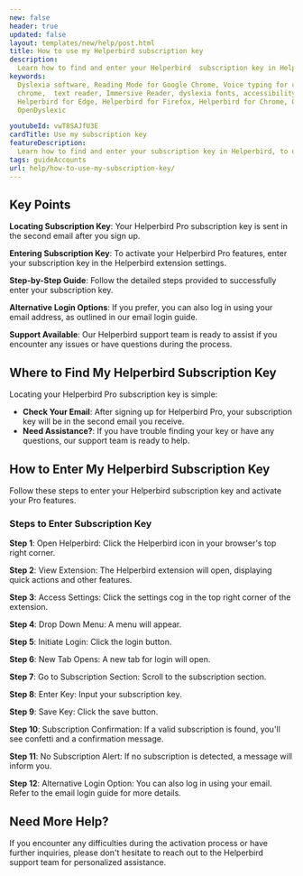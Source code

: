 ```yaml
---
new: false
header: true
updated: false
layout: templates/new/help/post.html
title: How to use my Helperbird subscription key
description:
  Learn how to find and enter your Helperbird  subscription key in Helperbird, to unlocked Helperbird Pro.
keywords:
  Dyslexia software, Reading Mode for Google Chrome, Voice typing for chrome, Text to speech for
  chrome,  text reader, Immersive Reader, dyslexia fonts, accessibility software, dyslexia software,
  Helperbird for Edge, Helperbird for Firefox, Helperbird for Chrome, Opendyslexic for Chrome,
  OpenDyslexic

youtubeId: vwT8SAJfU3E
cardTitle: Use my subscription key
featureDescription:
  Learn how to find and enter your subscription key in Helperbird, to unlocked Helperbird Pro.
tags: guideAccounts
url: help/how-to-use-my-subscription-key/
---
```


## Key Points

**Locating Subscription Key**: Your Helperbird Pro subscription key is sent in the second email after you sign up.

**Entering Subscription Key**: To activate your Helperbird Pro features, enter your subscription key in the Helperbird extension settings.

**Step-by-Step Guide**: Follow the detailed steps provided to successfully enter your subscription key.

**Alternative Login Options**: If you prefer, you can also log in using your email address, as outlined in our email login guide.

**Support Available**: Our Helperbird support team is ready to assist if you encounter any issues or have questions during the process.


## Where to Find My Helperbird Subscription Key

Locating your Helperbird Pro subscription key is simple:

- **Check Your Email**: After signing up for Helperbird Pro, your subscription key will be in the second email you receive.
- **Need Assistance?**: If you have trouble finding your key or have any questions, our support team is ready to help.

## How to Enter My Helperbird Subscription Key

Follow these steps to enter your Helperbird subscription key and activate your Pro features.


### Steps to Enter Subscription Key

**Step 1**: Open Helperbird: Click the Helperbird icon in your browser's top right corner.

**Step 2**: View Extension: The Helperbird extension will open, displaying quick actions and other features.

**Step 3**: Access Settings: Click the settings cog in the top right corner of the extension.

**Step 4**: Drop Down Menu: A menu will appear.

**Step 5**: Initiate Login: Click the login button.

**Step 6**: New Tab Opens: A new tab for login will open.

**Step 7**: Go to Subscription Section: Scroll to the subscription section.

**Step 8**: Enter Key: Input your subscription key.

**Step 9**: Save Key: Click the save button.

**Step 10**: Subscription Confirmation: If a valid subscription is found, you'll see confetti and a confirmation message.

**Step 11**: No Subscription Alert: If no subscription is detected, a message will inform you.

**Step 12**: Alternative Login Option: You can also log in using your email. Refer to the email login guide for more details.


## Need More Help?

If you encounter any difficulties during the activation process or have further inquiries, please don't hesitate to reach out to the Helperbird support team for personalized assistance.
